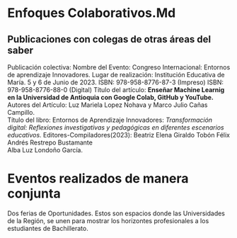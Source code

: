 # Enfoques Colaborativos.Md  

## Publicaciones con colegas de otras áreas del saber  

Publicación colectiva: 
Nombre del Evento: Congreso Internacional: Entornos de aprendizaje Innovadores.
Lugar de realización: Institución Educativa de María. 5 y 6 de Junio de 2023. 
ISBN: 978-958-8776-87-3 (Impreso)
ISBN: 978-958-8776-88-0 (Digital) 
Título del artículo: **Enseñar Machine Learnig en la Universidad de Antioquia con Google Colab, GitHub y YouTube.**
Autores del Artículo: Luz Mariela Lopez Nohava y Marco Julio Cañas Campillo.  
Título del libro: Entornos de Aprendizaje Innovadores: *Transformación digital: Reflexiones investigativas y 
                  pedagógicas en diferentes escenarios educativos.* 
Editores-Compiladores(2023): Beatriz Elena Giraldo Tobón
                             Félix Andrés Restrepo Bustamante  
                             Alba Luz Londoño García. 
                             


# Eventos realizados de manera conjunta 

Dos ferias de Oportunidades. 
Estos son espacios donde las Universidades de la Región, se unen para mostrar los horizontes profesionales a los 
estudiantes de Bachillerato. 


